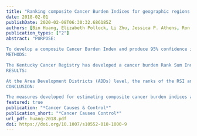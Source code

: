 ```yaml
---
title: "Ranking composite Cancer Burden Indices for geographic regions: point and interval estimates"
date: 2018-02-01
publishDate: 2020-02-08T06:30:32.686185Z
authors: [Bin Huang, Elizabeth Pollock, Li Zhu, Jessica P. Athens, Ron Gangnon, Eric J. Feuer, Thomas C. Tucker]
publication_types: ["2"]
abstract: "PURPOSE:

To develop a composite Cancer Burden Index and produce 95% confidence intervals (CIs) as measures of uncertainties for the index.
METHODS:

The Kentucky Cancer Registry has developed a cancer burden Rank Sum Index (RSI) to guide statewide comprehensive cancer control activities. However, lack of interval estimates for RSI limits its applications. RSI also weights individual measures with little inherent variability equally as ones with large variability. To address these issues, a Modified Sum Index (MSI) was developed to take into account of magnitudes of observed values. A simulation approach was used to generate individual and simultaneous 95% CIs for the rank MSI. An uncertainty measure was also calculated.
RESULTS:

At the Area Development Districts (ADDs) level, the ranks of the RSI and the MSI were almost identical, while larger variation was found at the county level. The widths of the CIs at the ADD level were considerably shorter than those at the county level.
CONCLUSION:

The measures developed for estimating composite cancer burden indices and the simulated CIs provide valuable information to guide cancer prevention and control effort. Caution should be taken when interpreting ranks from small population geographic units where the CIs for the ranks overlap considerably."
featured: true
publication: "*Cancer Causes & Control*"
publication_short: "*Cancer Causes Control*"
url_pdf: huang-2018.pdf
doi: https://doi.org/10.1007/s10552-018-1000-9
---
```


